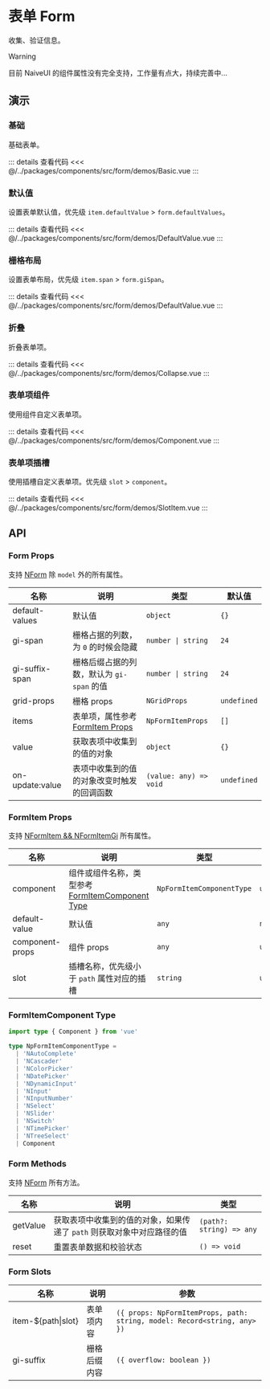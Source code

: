 # 表单 Form

收集、验证信息。

> [!WARNING]
> 目前 NaiveUI 的组件属性没有完全支持，工作量有点大，持续完善中...

## 演示

### 基础

基础表单。

<FormBasic />

::: details 查看代码
<<< @/../packages/components/src/form/demos/Basic.vue
:::

### 默认值

设置表单默认值，优先级 `item.defaultValue` > `form.defaultValues`。

<FormDefaultValue />

::: details 查看代码
<<< @/../packages/components/src/form/demos/DefaultValue.vue
:::

### 栅格布局

设置表单布局，优先级 `item.span` > `form.giSpan`。

<FormGrid />

::: details 查看代码
<<< @/../packages/components/src/form/demos/DefaultValue.vue
:::

### 折叠

折叠表单项。

<FormCollapse />

::: details 查看代码
<<< @/../packages/components/src/form/demos/Collapse.vue
:::

### 表单项组件

使用组件自定义表单项。

<FormComponent />

::: details 查看代码
<<< @/../packages/components/src/form/demos/Component.vue
:::

### 表单项插槽

使用插槽自定义表单项。优先级 `slot` > `component`。

<FormSlotItem />

::: details 查看代码
<<< @/../packages/components/src/form/demos/SlotItem.vue
:::

## API

### Form Props

支持 [NForm](https://www.naiveui.com/zh-CN/light/components/form#Form-Props) 除 `model` 外的所有属性。

| 名称            | 说明                                               | 类型                   | 默认值      |
| --------------- | -------------------------------------------------- | ---------------------- | ----------- |
| default-values  | 默认值                                             | `object`               | `{}`        |
| gi-span         | 栅格占据的列数，为 `0` 的时候会隐藏                | `number \| string`     | `24`        |
| gi-suffix-span  | 栅格后缀占据的列数，默认为 `gi-span` 的值          | `number \| string`     | `24`        |
| grid-props      | 栅格 props                                         | `NGridProps`           | `undefined` |
| items           | 表单项，属性参考 [FormItem Props](#formitem-props) | `NpFormItemProps`      | `[]`        |
| value           | 获取表项中收集到的值的对象                         | `object`               | `{}`        |
| on-update:value | 表项中收集到的值的对象改变时触发的回调函数         | `(value: any) => void` | `undefined` |

### FormItem Props

支持 [NFormItem && NFormItemGi](https://www.naiveui.com/zh-CN/light/components/form#FormItem-Props) 所有属性。

| 名称            | 说明                                                                       | 类型                      | 默认值      |
| --------------- | -------------------------------------------------------------------------- | ------------------------- | ----------- |
| component       | 组件或组件名称，类型参考 [FormItemComponent Type](#formitemcomponent-type) | `NpFormItemComponentType` | `undefined` |
| default-value   | 默认值                                                                     | `any`                     | `null`      |
| component-props | 组件 props                                                                 | `any`                     | `undefined` |
| slot            | 插槽名称，优先级小于 `path` 属性对应的插槽                                 | `string`                  | `undefined` |

### FormItemComponent Type

```ts
import type { Component } from 'vue'

type NpFormItemComponentType =
  | 'NAutoComplete'
  | 'NCascader'
  | 'NColorPicker'
  | 'NDatePicker'
  | 'NDynamicInput'
  | 'NInput'
  | 'NInputNumber'
  | 'NSelect'
  | 'NSlider'
  | 'NSwitch'
  | 'NTimePicker'
  | 'NTreeSelect'
  | Component
```

### Form Methods

支持 [NForm](https://www.naiveui.com/zh-CN/light/components/form#Form-Methods) 所有方法。

| 名称     | 说明                                                                   | 类型                     |
| -------- | ---------------------------------------------------------------------- | ------------------------ |
| getValue | 获取表项中收集到的值的对象，如果传递了 `path` 则获取对象中对应路径的值 | `(path?: string) => any` |
| reset    | 重置表单数据和校验状态                                                 | `() => void`             |

### Form Slots

| 名称                 | 说明         | 参数                                                                     |
| -------------------- | ------------ | ------------------------------------------------------------------------ |
| item-$\{path\|slot\} | 表单项内容   | `({ props: NpFormItemProps, path: string, model: Record<string, any> })` |
| gi-suffix            | 栅格后缀内容 | `({ overflow: boolean })`                                                |

